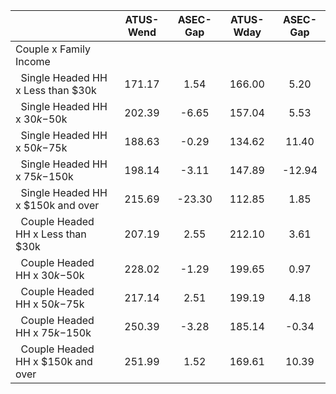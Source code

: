 
|                      |    ATUS-Wend |     ASEC-Gap |    ATUS-Wday |     ASEC-Gap |
| -------------------- | :----------: | :----------: | :----------: | :----------: |
| Couple x Family Income |              |              |              |              |
| &nbsp;&nbsp;Single Headed HH x Less than $30k |       171.17 |         1.54 |       166.00 |         5.20 |
| &nbsp;&nbsp;Single Headed HH x $30k-$50k |       202.39 |        -6.65 |       157.04 |         5.53 |
| &nbsp;&nbsp;Single Headed HH x $50k-$75k |       188.63 |        -0.29 |       134.62 |        11.40 |
| &nbsp;&nbsp;Single Headed HH x $75k-$150k |       198.14 |        -3.11 |       147.89 |       -12.94 |
| &nbsp;&nbsp;Single Headed HH x $150k and over |       215.69 |       -23.30 |       112.85 |         1.85 |
| &nbsp;&nbsp;Couple Headed HH x Less than $30k |       207.19 |         2.55 |       212.10 |         3.61 |
| &nbsp;&nbsp;Couple Headed HH x $30k-$50k |       228.02 |        -1.29 |       199.65 |         0.97 |
| &nbsp;&nbsp;Couple Headed HH x $50k-$75k |       217.14 |         2.51 |       199.19 |         4.18 |
| &nbsp;&nbsp;Couple Headed HH x $75k-$150k |       250.39 |        -3.28 |       185.14 |        -0.34 |
| &nbsp;&nbsp;Couple Headed HH x $150k and over |       251.99 |         1.52 |       169.61 |        10.39 |

